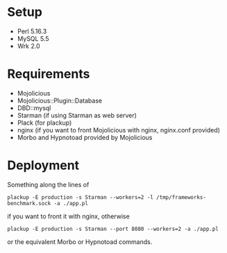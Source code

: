 # Setup

* Perl 5.16.3
* MySQL 5.5
* Wrk 2.0

# Requirements

* Mojolicious
* Mojolicious::Plugin::Database
* DBD::mysql
* Starman (if using Starman as web server)
* Plack (for plackup)
* nginx (if you want to front Mojolicious
with nginx, nginx.conf provided)
* Morbo and Hypnotoad provided by Mojolicious

# Deployment

Something along the lines of

    plackup -E production -s Starman --workers=2 -l /tmp/frameworks-benchmark.sock -a ./app.pl

if you want to front it with nginx, otherwise

    plackup -E production -s Starman --port 8080 --workers=2 -a ./app.pl

or the equivalent Morbo or Hypnotoad commands.
